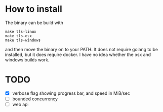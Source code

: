 # How to install

The binary can be build with
```
make tls-linux
make tls-osx
make tls-windows
``` 
and then move the binary on to your PATH. It does not require golang to be installed, but it does require docker.
I have no idea whether the osx and windows builds work.

# TODO

- [x] verbose flag showing progress bar, and speed in MiB/sec
- [ ] bounded concurrency
- [ ] web api